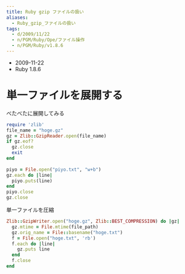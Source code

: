 ```yaml
---
title: Ruby gzip ファイルの扱い
aliases:
  - Ruby_gzip_ファイルの扱い
tags:
  - d/2009/11/22
  - n/PGM/Ruby/Ope/ファイル操作
  - n/PGM/Ruby/v1.8.6
---
```


- 2009-11-22
- Ruby 1.8.6

単一ファイルを展開する
================================================================================
べたべたに展開してみる

```ruby
require 'zlib'
file_name = "hoge.gz"
gz = Zlib::GzipReader.open(file_name)
if gz.eof?
  gz.close
  exit
end
        
piyo = File.open("piyo.txt", "w+b")
gz.each do |line|          
  piyo.puts(line)
end
piyo.close
gz.close
```

単一ファイルを圧縮

```ruby
Zlib::GzipWriter.open("hoge.gz", Zlib::BEST_COMPRESSION) do |gz|
  gz.mtime = File.mtime(file_path) 
  gz.orig_name = File::basename("hoge.txt")
  f = File.open("hoge.txt", 'rb')
  f.each do |line|
    gz.puts line
  end
  f.close
end
```

